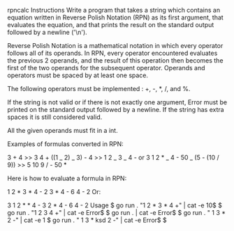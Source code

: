 rpncalc
Instructions
Write a program that takes a string which contains an equation written in Reverse Polish Notation (RPN) as its first argument, that evaluates the equation, and that prints the result on the standard output followed by a newline ('\n').

Reverse Polish Notation is a mathematical notation in which every operator follows all of its operands. In RPN, every operator encountered evaluates the previous 2 operands, and the result of this operation then becomes the first of the two operands for the subsequent operator. Operands and operators must be spaced by at least one space.

The following operators must be implemented : +, -, *, /, and %.

If the string is not valid or if there is not exactly one argument, Error must be printed on the standard output followed by a newline. If the string has extra spaces it is still considered valid.

All the given operands must fit in a int.

Examples of formulas converted in RPN:

3 + 4 >> 3 4 + ((1 _ 2) _ 3) - 4 >> 1 2 _ 3 _ 4 - or 3 1 2 * _ 4 - 50 _ (5 - (10 / 9)) >> 5 10 9 / - 50 *

Here is how to evaluate a formula in RPN:

1 2 * 3 * 4 -
2 3 * 4 -
6 4 -
2
Or:

3 1 2 * * 4 -
3 2 * 4 -
6 4 -
2
Usage
$ go run . "1 2 * 3 * 4 +" | cat -e
10$
$ go run . "1 2 3 4 +" | cat -e
Error$
$ go run . | cat -e
Error$
$ go run . "     1      3 * 2 -" | cat -e
1
$ go run . "     1      3 * ksd 2 -" | cat -e
Error$
$